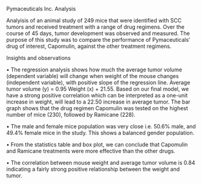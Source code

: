 Pymaceuticals Inc. Analysis

Analyisis of an  animal study of 249 mice that were identified with SCC tumors and received treatment with a range of drug regimens. Over the course of 45 days, tumor development was observed and measured. The purpose of this study was to compare the performance of Pymaceuticals’ drug of interest, Capomulin, against the other treatment regimens.

Insights and observations 

•		The regression analysis shows how much the average tumor volume (dependent variable) will change when weight of the mouse changes (independent variable), with positive slope of the regression line. Average tumor volume (y) = 0.95 Weight (x) + 21.55. Based on our final model, we have a strong positive correlation which can be interpreted as a one-unit increase in weight, will lead to a 22.50 increase in average tumor. The bar graph shows that the drug regimen Capomulin was tested on the highest number of mice (230), followed by Ramicane (228).

•	The male and female mice population was very close i.e. 50.6% male, and 49.4% female mice in the study. This shows a balanced gender population.

•	From the statistics table and box plot, we can conclude that Capomulin and Ramicane treatments were more effective than the other drugs.

•	The correlation between mouse weight and average tumor volume is 0.84 indicating a fairly strong positive relationship between the weight and tumor.
